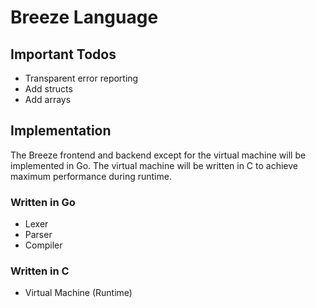 # Breeze Language

## Important Todos
- Transparent error reporting
- Add structs
- Add arrays

## Implementation

The Breeze frontend and backend except for the virtual machine will be implemented in Go. The virtual machine will be written in C to achieve maximum performance during runtime.

### Written in Go
- Lexer
- Parser
- Compiler

### Written in C
- Virtual Machine (Runtime)